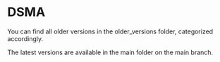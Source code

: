 # DSMA

You can find all older versions in the older_versions folder, categorized accordingly.

The latest versions are available in the main folder on the main branch.
